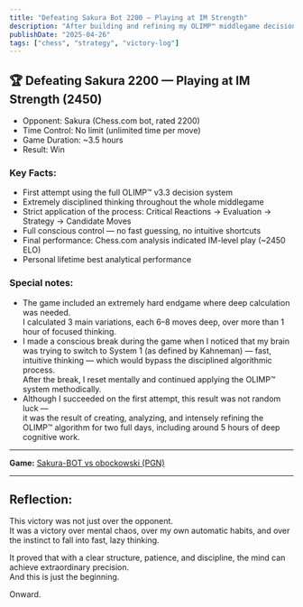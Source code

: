 ```yaml
---
title: "Defeating Sakura Bot 2200 – Playing at IM Strength"
description: "After building and refining my OLIMP™ middlegame decision system, I tested it under pressure — and achieved a lifetime best performance."
publishDate: "2025-04-26"
tags: ["chess", "strategy", "victory-log"]
---
```


## 🏆 Defeating Sakura 2200 — Playing at IM Strength (2450)

- Opponent: Sakura (Chess.com bot, rated 2200)
- Time Control: No limit (unlimited time per move)
- Game Duration: ~3.5 hours
- Result: Win

### Key Facts:
- First attempt using the full OLIMP™ v3.3 decision system
- Extremely disciplined thinking throughout the whole middlegame
- Strict application of the process: Critical Reactions → Evaluation → Strategy → Candidate Moves
- Full conscious control — no fast guessing, no intuitive shortcuts
- Final performance: Chess.com analysis indicated IM-level play (~2450 ELO)
- Personal lifetime best analytical performance

### Special notes:
- The game included an extremely hard endgame where deep calculation was needed.  
  I calculated 3 main variations, each 6–8 moves deep, over more than 1 hour of focused thinking.
- I made a conscious break during the game when I noticed that my brain was trying to switch to System 1 (as defined by Kahneman) — fast, intuitive thinking — which would bypass the disciplined algorithmic process.  
  After the break, I reset mentally and continued applying the OLIMP™ system methodically.
- Although I succeeded on the first attempt, this result was not random luck —  
  it was the result of creating, analyzing, and intensely refining the OLIMP™ algorithm for two full days, including around 5 hours of deep cognitive work.

---

**Game:** [Sakura-BOT vs obockowski (PGN)](/chess/Sakura-BOT_vs_obockowski-2025-04-26.pgn)

---

## Reflection:

This victory was not just over the opponent.  
It was a victory over mental chaos, over my own automatic habits, and over the instinct to fall into fast, lazy thinking.

It proved that with a clear structure, patience, and discipline, the mind can achieve extraordinary precision.  
And this is just the beginning.

Onward.

